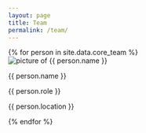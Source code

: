 ```yaml
---
layout: page
title: Team
permalink: /team/
---
```


<div class="item-container">
  {% for person in site.data.core_team %}
  <div class="item">
    <img class="picture" src="/assets/img/team/{{ person.picture | relative_url }}" alt="picture of {{ person.name }}">
    <div class="info">
      <p class="name">{{ person.name }}</p>
      <p class="role">{{ person.role }}</p>
      <p class="location">{{ person.location }}</p>
    </div>
  </div>
  {% endfor %}
</div>
